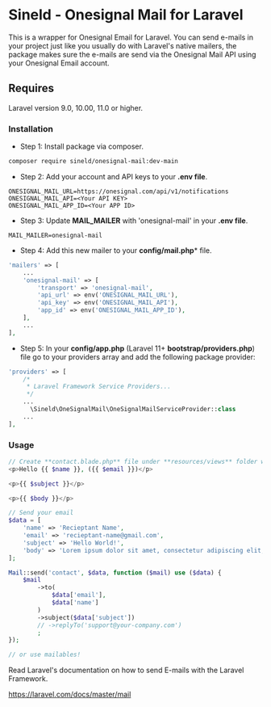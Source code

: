 # Sineld - Onesignal Mail for Laravel

This is a wrapper for Onesignal Email for Laravel.
You can send e-mails in your project just like you usually do with Laravel's native mailers, the package makes sure the e-mails are send via the Onesignal Mail API using your Onesignal Email account.

## Requires
Laravel version 9.0, 10.00, 11.0 or higher.

### Installation ###

* Step 1: Install package via composer.

```bash
composer require sineld/onesignal-mail:dev-main
```

* Step 2: Add your account and API keys to your **.env file**.
```
ONESIGNAL_MAIL_URL=https://onesignal.com/api/v1/notifications
ONESIGNAL_MAIL_API=<Your API KEY>
ONESIGNAL_MAIL_APP_ID=<Your APP ID>
```

* Step 3: Update **MAIL_MAILER** with 'onesignal-mail' in your **.env file**.
```
MAIL_MAILER=onesignal-mail
```

* Step 4: Add this new mailer to your **config/mail.php*** file.
```php
'mailers' => [
    ...
    'onesignal-mail' => [
        'transport' => 'onesignal-mail',
        'api_url' => env('ONESIGNAL_MAIL_URL'),
        'api_key' => env('ONESIGNAL_MAIL_API'),
        'app_id' => env('ONESIGNAL_MAIL_APP_ID'),
    ],
    ...
],
```

* Step 5: In your **config/app.php** (Laravel 11+ **bootstrap/providers.php**) file go to your providers array and add the following package provider:
```php
'providers' => [
    /*
     * Laravel Framework Service Providers...
     */
    ...
      \Sineld\OneSignalMail\OneSignalMailServiceProvider::class
    ...
],
```

### Usage ###
```php
// Create **contact.blade.php** file under **resources/views** folder with this content:
<p>Hello {{ $name }}, ({{ $email }})</p>

<p>{{ $subject }}</p>

<p>{{ $body }}</p>

// Send your email
$data = [
    'name' => 'Recieptant Name',
    'email' => 'recieptant-name@gmail.com',
    'subject' => 'Hello World!',
    'body' => 'Lorem ipsum dolor sit amet, consectetur adipiscing elit, sed do eiusmod tempor incididunt ut labore et dolore magna aliqua. Ut enim ad minim veniam, quis nostrud exercitation ullamco laboris nisi ut aliquip ex ea commodo consequat. Duis aute irure dolor in reprehenderit in voluptate velit esse cillum dolore eu fugiat nulla pariatur. Excepteur sint occaecat cupidatat non proident, sunt in culpa qui officia deserunt mollit anim id est laborum.',
];

Mail::send('contact', $data, function ($mail) use ($data) {
    $mail
        ->to(
            $data['email'],
            $data['name']
        )
        ->subject($data['subject'])
        // ->replyTo('support@your-company.com')
        ;
});

// or use mailables!
```

Read Laravel's documentation on how to send E-mails with the Laravel Framework.

https://laravel.com/docs/master/mail
